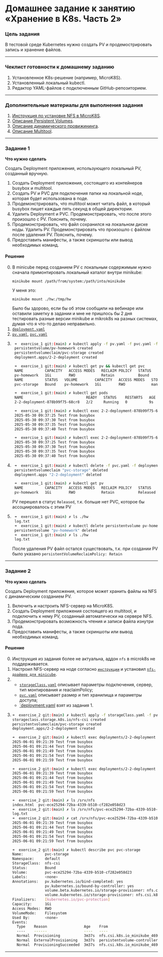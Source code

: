 # Домашнее задание к занятию «Хранение в K8s. Часть 2»

### Цель задания

В тестовой среде Kubernetes нужно создать PV и продемострировать запись и хранение файлов.

------

### Чеклист готовности к домашнему заданию

1. Установленное K8s-решение (например, MicroK8S).
2. Установленный локальный kubectl.
3. Редактор YAML-файлов с подключенным GitHub-репозиторием.

------

### Дополнительные материалы для выполнения задания

1. [Инструкция по установке NFS в MicroK8S](https://microk8s.io/docs/nfs). 
2. [Описание Persistent Volumes](https://kubernetes.io/docs/concepts/storage/persistent-volumes/). 
3. [Описание динамического провижининга](https://kubernetes.io/docs/concepts/storage/dynamic-provisioning/). 
4. [Описание Multitool](https://github.com/wbitt/Network-MultiTool).

------

### Задание 1

**Что нужно сделать**

Создать Deployment приложения, использующего локальный PV, созданный вручную.

1. Создать Deployment приложения, состоящего из контейнеров busybox и multitool.
2. Создать PV и PVC для подключения папки на локальной ноде, которая будет использована в поде.
3. Продемонстрировать, что multitool может читать файл, в который busybox пишет каждые пять секунд в общей директории. 
4. Удалить Deployment и PVC. Продемонстрировать, что после этого произошло с PV. Пояснить, почему.
5. Продемонстрировать, что файл сохранился на локальном диске ноды. Удалить PV.  Продемонстрировать что произошло с файлом после удаления PV. Пояснить, почему.
5. Предоставить манифесты, а также скриншоты или вывод необходимых команд.

#### Решение

0. В minicube перед созданием PV с локальным содержимым нужно сначала примонтировать локальный каталог внутри minikube:
    ```
    minikube mount /path/from/system:/path/into/minikube
    ```
    У меня это:
    ```
    minikube mount ./hw:/tmp/hw
    ```
    Было бы здорово, если бы об этом сообщили на вебинаре или оставили заметку в задании и мне не пришлось бы 2 дня тестировать разные версии minikube и mikrok8s на разных системах, думая что я что-то делаю неправильно.
1. [`deployment.yaml`](./exercise_1/deployment.yaml)
2. [`pv.yaml`](./exercise_1/pv.yaml), [`pvc.yaml`](./exercise_1/pvc.yaml)
3. ``` sh
    ➜  exercise_1 git:(main) ✗ kubectl apply -f pv.yaml -f pvc.yaml -f deployment.yaml
    persistentvolume/pv-homework created
    persistentvolumeclaim/pvc-storage created
    deployment.apps/2-2-deployment created

    ➜  exercise_1 git:(main) ✗ kubectl get pv && kubectl get pvc
    NAME          CAPACITY   ACCESS MODES   RECLAIM POLICY   STATUS   CLAIM                 STORAGECLASS   VOLUMEATTRIBUTESCLASS   REASON   AGE
    pv-homework   1Gi        RWO            Retain           Bound    default/pvc-storage   manual         <unset>                          3s
    NAME          STATUS   VOLUME        CAPACITY   ACCESS MODES   STORAGECLASS   VOLUMEATTRIBUTESCLASS   AGE
    pvc-storage   Bound    pv-homework   1Gi        RWO            manual         <unset>                 3s

    ➜  exercise_1 git:(main) ✗ kubectl get pods
    NAME                             READY   STATUS    RESTARTS   AGE
    2-2-deployment-878b99f75-68cr8   2/2     Running   0          9s

    ➜  exercise_1 git:(main) ✗ kubectl exec 2-2-deployment-878b99f75-68cr8 -c busybox -- cat /tmp/hwstorage/log.txt 
    2025-05-30 09:37:25 Test from busybox
    2025-05-30 09:37:30 Test from busybox
    2025-05-30 09:37:35 Test from busybox
    2025-05-30 09:37:40 Test from busybox

    ➜  exercise_1 git:(main) ✗ kubectl exec 2-2-deployment-878b99f75-68cr8 -c multitool -- cat /tmp/hwstorage/log.txt 
    2025-05-30 09:37:25 Test from busybox
    2025-05-30 09:37:30 Test from busybox
    2025-05-30 09:37:35 Test from busybox
    2025-05-30 09:37:40 Test from busybox
    ```
4. ``` sh
    ➜  exercise_1 git:(main) ✗ kubectl delete -f pvc.yaml -f deployment.yaml
    persistentvolumeclaim "pvc-storage" deleted
    deployment.apps "2-2-deployment" deleted

    ➜  exercise_1 git:(main) ✗ kubectl get pv
    NAME          CAPACITY   ACCESS MODES   RECLAIM POLICY   STATUS     CLAIM                 STORAGECLASS   VOLUMEATTRIBUTESCLASS   REASON   AGE
    pv-homework   1Gi        RWO            Retain           Released   default/pvc-storage   manual         <unset>                          57s
    ```
    PV перешел в статус `Released`, т.к. больше нет PVC, которое бы ассоциировалось с этим PV
5. ``` sh
    ➜  exercise_1 git:(main) ✗ ls ./hw
    log.txt
    ➜  exercise_1 git:(main) ✗ kubectl delete persistentvolume pv-homework 
    persistentvolume "pv-homework" deleted
    ➜  exercise_1 git:(main) ✗ ls ./hw                                    
    log.txt
    ```
    После удаления PV файл остался существовать, т.к. при создании PV было указано `persistentVolumeReclaimPolicy: Retain`

------

### Задание 2

**Что нужно сделать**

Создать Deployment приложения, которое может хранить файлы на NFS с динамическим созданием PV.

1. Включить и настроить NFS-сервер на MicroK8S.
2. Создать Deployment приложения состоящего из multitool, и подключить к нему PV, созданный автоматически на сервере NFS.
3. Продемонстрировать возможность чтения и записи файла изнутри пода. 
4. Предоставить манифесты, а также скриншоты или вывод необходимых команд.


#### Решение

0. Инструкция из задания более не актуальна, аддон `nfs` в microk8s не поддерживается.
1. Настроил NFS-сервер на ноде согласно [`инструкции`](https://documentation.ubuntu.com/server/how-to/networking/install-nfs/index.html) и установил [`nfs-драйвер для minicube`](https://github.com/kubernetes-csi/csi-driver-nfs).
2.  *   [`storageClass.yaml`](./exercise_2/storageClass.yaml) описывает параметры подключения, сервер, тип монтирования и reaclaimPolicy;
    *   [`pvc.yaml`](./exercise_2/pvc.yaml) описывает размер и тип хранилища и параметры доступа;
    *   [`deployment.yaml](./exercise_2/deployment.yaml) взят из задания 1. 
3.  ``` sh
    ➜  exercise_2 git:(main) ✗ kubectl apply -f storageClass.yaml -f pvc.yaml -f deployment.yaml 
    storageclass.storage.k8s.io/nfs-csi created
    persistentvolumeclaim/pvc-storage created
    deployment.apps/2-2-deployment created

    ➜  exercise_2 git:(main) ✗ kubectl exec deployments/2-2-deployment -c busybox -- cat /tmp/hwstorage/log.txt
    2025-06-01 09:21:39 Test from busybox
    2025-06-01 09:21:44 Test from busybox
    2025-06-01 09:21:49 Test from busybox
    2025-06-01 09:21:54 Test from busybox
    2025-06-01 09:21:59 Test from busybox

    ➜  exercise_2 git:(main) ✗ kubectl exec deployments/2-2-deployment -c multitool -- cat /tmp/hwstorage/log.txt 
    2025-06-01 09:21:39 Test from busybox
    2025-06-01 09:21:44 Test from busybox
    2025-06-01 09:21:49 Test from busybox
    2025-06-01 09:21:54 Test from busybox
    2025-06-01 09:21:59 Test from busybox

    ➜  exercise_2 git:(main) ✗ ls /srv/nfs 
    index.html  pvc-ece25294-72ba-4339-b510-cf282e058d23
    ➜  exercise_2 git:(main) ✗ ls /srv/nfs/pvc-ece25294-72ba-4339-b510-cf282e058d23 
    log.txt
    ➜  exercise_2 git:(main) ✗ cat /srv/nfs/pvc-ece25294-72ba-4339-b510-cf282e058d23/log.txt 
    2025-06-01 09:21:39 Test from busybox
    2025-06-01 09:21:44 Test from busybox
    2025-06-01 09:21:49 Test from busybox
    2025-06-01 09:21:54 Test from busybox
    2025-06-01 09:21:59 Test from busybox
    
    ➜  exercise_2 git:(main) ✗ kubectl describe pvc pvc-storage 
    Name:          pvc-storage
    Namespace:     default
    StorageClass:  nfs-csi
    Status:        Bound
    Volume:        pvc-ece25294-72ba-4339-b510-cf282e058d23
    Labels:        <none>
    Annotations:   pv.kubernetes.io/bind-completed: yes
                   pv.kubernetes.io/bound-by-controller: yes
                   volume.beta.kubernetes.io/storage-provisioner: nfs.csi.k8s.io
                   volume.kubernetes.io/storage-provisioner: nfs.csi.k8s.io
    Finalizers:    [kubernetes.io/pvc-protection]
    Capacity:      1Gi
    Access Modes:  RWO
    VolumeMode:    Filesystem
    Used By:       <none>
    Events:
      Type    Reason                 Age    From                                                          Message
      ----    ------                 ----   ----                                                          -------
      Normal  Provisioning           3m37s  nfs.csi.k8s.io_minikube_469aa7ef-fc60-4b33-8798-edac808fbdf9  External provisioner is provisioning volume for claim "default/pvc-storage"
      Normal  ExternalProvisioning   3m37s  persistentvolume-controller                                   Waiting for a volume to be created either by the external provisioner 'nfs.csi.k8s.io' or manually by the system administrator. If volume creation is delayed, please verify that the provisioner is running and correctly registered.
      Normal  ProvisioningSucceeded  3m37s  nfs.csi.k8s.io_minikube_469aa7ef-fc60-4b33-8798-edac808fbdf9  Successfully provisioned volume pvc-ece25294-72ba-4339-b510-cf282e058d23
    ```
    
------


